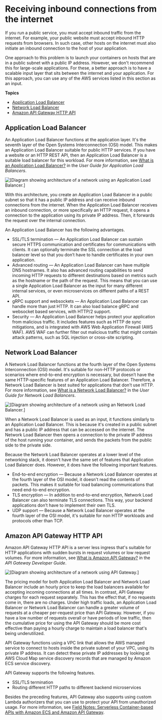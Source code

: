 # Receiving inbound connections from the internet<a name="networking-inbound"></a>

If you run a public service, you must accept inbound traffic from the internet\. For example, your public website must accept inbound HTTP requests from browsers\. In such case, other hosts on the internet must also initiate an inbound connection to the host of your application\.

One approach to this problem is to launch your containers on hosts that are in a public subnet with a public IP address\. However, we don't recommend this for large\-scale applications\. For these, a better approach is to have a scalable input layer that sits between the internet and your application\. For this approach, you can use any of the AWS services listed in this section as an input\. 

**Topics**
+ [Application Load Balancer](#networking-alb)
+ [Network Load Balancer](#networking-nlb)
+ [Amazon API Gateway HTTP API](#networking-apigateway)

## Application Load Balancer<a name="networking-alb"></a>

An Application Load Balancer functions at the application layer\. It's the seventh layer of the Open Systems Interconnection \(OSI\) model\. This makes an Application Load Balancer suitable for public HTTP services\. If you have a website or an HTTP REST API, then an Application Load Balancer is a suitable load balancer for this workload\. For more information, see [What is an Application Load Balancer?](https://docs.aws.amazon.com/elasticloadbalancing/latest/application/introduction.html) in the *User Guide for Application Load Balancers*\.

![\[Diagram showing architecture of a network using an Application Load Balancer.\]](http://docs.aws.amazon.com/AmazonECS/latest/bestpracticesguide/images/alb-ingress.png)

With this architecture, you create an Application Load Balancer in a public subnet so that it has a public IP address and can receive inbound connections from the internet\. When the Application Load Balancer receives an inbound connection, or more specifically an HTTP request, it opens a connection to the application using its private IP address\. Then, it forwards the request over the internal connection\.

An Application Load Balancer has the following advantages\.
+ SSL/TLS termination — An Application Load Balancer can sustain secure HTTPS communication and certificates for communications with clients\. It can optionally terminate the SSL connection at the load balancer level so that you don’t have to handle certificates in your own application\.
+ Advanced routing — An Application Load Balancer can have multiple DNS hostnames\. It also has advanced routing capabilities to send incoming HTTP requests to different destinations based on metrics such as the hostname or the path of the request\. This means that you can use a single Application Load Balancer as the input for many different internal services, or even microservices on different paths of a REST API\.
+ gRPC support and websockets — An Application Load Balancer can handle more than just HTTP\. It can also load balance gRPC and websocket based services, with HTTP/2 support\.
+ Security — An Application Load Balancer helps protect your application from malicious traffic\. It includes features such as HTTP de sync mitigations, and is integrated with AWS Web Application Firewall \(AWS WAF\)\. AWS WAF can further filter out malicious traffic that might contain attack patterns, such as SQL injection or cross\-site scripting\.

## Network Load Balancer<a name="networking-nlb"></a>

A Network Load Balancer functions at the fourth layer of the Open Systems Interconnection \(OSI\) model\. It's suitable for non\-HTTP protocols or scenarios where end\-to\-end encryption is necessary, but doesn’t have the same HTTP\-specific features of an Application Load Balancer\. Therefore, a Network Load Balancer is best suited for applications that don’t use HTTP\. For more information, see [What is a Network Load Balancer?](https://docs.aws.amazon.com/elasticloadbalancing/latest/network/introduction.html) in the *User Guide for Network Load Balancers*\.

![\[Diagram showing architecture of a network using an Network Load Balancer.\]](http://docs.aws.amazon.com/AmazonECS/latest/bestpracticesguide/images/nlbingress.png)

When a Network Load Balancer is used as an input, it functions similarly to an Application Load Balancer\. This is because it's created in a public subnet and has a public IP address that can be accessed on the internet\. The Network Load Balancer then opens a connection to the private IP address of the host running your container, and sends the packets from the public side to the private side\.

Because the Network Load Balancer operates at a lower level of the networking stack, it doesn't have the same set of features that Application Load Balancer does\. However, it does have the following important features\.
+ End\-to\-end encryption — Because a Network Load Balancer operates at the fourth layer of the OSI model, it doesn't read the contents of packets\. This makes it suitable for load balancing communications that need end\-to\-end encryption\.
+ TLS encryption — In addition to end\-to\-end encryption, Network Load Balancer can also terminate TLS connections\. This way, your backend applications don’t have to implement their own TLS\.
+ UDP support — Because a Network Load Balancer operates at the fourth layer of the OSI model, it's suitable for non HTTP workloads and protocols other than TCP\.

## Amazon API Gateway HTTP API<a name="networking-apigateway"></a>

Amazon API Gateway HTTP API is a server less ingress that's suitable for HTTP applications with sudden bursts in request volumes or low request volumes\. For more information, see [What is Amazon API Gateway?](https://docs.aws.amazon.com/apigateway/latest/developerguide/welcome.html) in the *API Gateway Developer Guide*\.

![\[Diagram showing architecture of a network using API Gateway.\]](http://docs.aws.amazon.com/AmazonECS/latest/bestpracticesguide/images/apigateway-ingress.png)

The pricing model for both Application Load Balancer and Network Load Balancer include an hourly price to keep the load balancers available for accepting incoming connections at all times\. In contrast, API Gateway charges for each request separately\. This has the effect that, if no requests come in, there are no charges\. Under high traffic loads, an Application Load Balancer or Network Load Balancer can handle a greater volume of requests at a cheaper per\-request price than API Gateway\. However, if you have a low number of requests overall or have periods of low traffic, then the cumulative price for using the API Gateway should be more cost effective than paying a hourly charge to maintain a load balancer that's being underutilized\.

API Gateway functions using a VPC link that allows the AWS managed service to connect to hosts inside the private subnet of your VPC, using its private IP address\. It can detect these private IP addresses by looking at AWS Cloud Map service discovery records that are managed by Amazon ECS service discovery\.

API Gateway supports the following features\.
+ SSL/TLS termination
+ Routing different HTTP paths to different backend microservices

Besides the preceding features, API Gateway also supports using custom Lambda authorizers that you can use to protect your API from unauthorized usage\. For more information, see [Field Notes: Serverless Container\-based APIs with Amazon ECS and Amazon API Gateway](http://aws.amazon.com/blogs/architecture/field-notes-serverless-container-based-apis-with-amazon-ecs-and-amazon-api-gateway/)\.